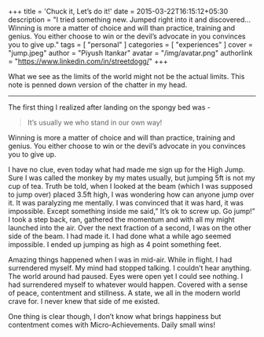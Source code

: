 +++
title = 'Chuck it, Let’s do it!'
date = 2015-03-22T16:15:12+05:30
description = "I tried something new. Jumped right into it and discovered... Winning is more a matter of choice and will than practice, training and genius. You either choose to win or the devil’s advocate in you convinces you to give up."
tags = [
    "personal"
]
categories = [
    "experiences"
]
cover = "jump.jpeg"
author = "Piyush Itankar"
avatar = "/img/avatar.png"
authorlink =  "https://www.linkedin.com/in/streetdogg/"
+++

What we see as the limits of the world might not be the actual limits. This note is penned down version of the chatter in my head.

<!--more-->
---

The first thing I realized after landing on the spongy bed was -

> It’s usually we who stand in our own way!

Winning is more a matter of choice and will than practice, training and genius. You either choose to win or the devil’s advocate in you convinces you to give up.

I have no clue, even today what had made me sign up for the High Jump. Sure I was called the monkey by my mates usually, but jumping 5ft is not my cup of tea. Truth be told, when I looked at the beam (which I was supposed to jump over) placed 3.5ft high, I was wondering how can anyone jump over it. It was paralyzing me mentally. I was convinced that it was hard, it was impossible. Except something inside me said,” It’s ok to screw up. Go jump!” I took a step back, ran, gathered the momentum and with all my might launched into the air. Over the next fraction of a second, I was on the other side of the beam. I had made it. I had done what a while ago seemed impossible. I ended up jumping as high as 4 point something feet.

Amazing things happened when I was in mid-air. While in flight. I had surrendered myself. My mind had stopped talking. I couldn’t hear anything. The world around had paused. Eyes were open yet I could see nothing. I had surrendered myself to whatever would happen. Covered with a sense of peace, contentment and stillness. A state, we all in the modern world crave for. I never knew that side of me existed.

One thing is clear though, I don’t know what brings happiness but contentment comes with Micro-Achievements. Daily small wins!
